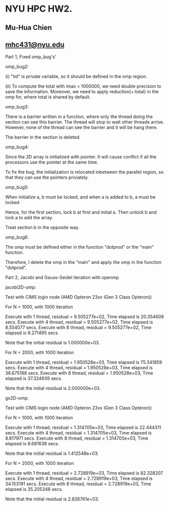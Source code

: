 # NYU HPC HW2.
## Mu-Hua Chien 
## mhc431@nyu.edu

Part 1, Fixed omp_bug's' 

omp_bug2: 

(i) "tid" is private variable, so it should be defined in the omp region.

(ii) To compute the total with imax = 1000000, we need double precision to save the information. Moreover, we need to apply reduction(+:total) in the omp for, where total is shared by default. 

omp_bug3: 

There is a barrier written in a function, where only the thread doing the section can see this barrier. The thread will stop to wait other threads arrive. However, none of the thread can see the barrier and it will be hang there.

The barrier in the section is deleted. 

omp_bug4:

Since the 2D array is initialized with pointer. It will cause conflict if all the processors use the pointer at the same time. 

To fix the bug, the initialization is relocated inbetween the parallel region, so that they can use the pointers priviately.

omp_bug5:

When initialize a, b must be locked, and when a is added to b, a must be locked. 

Hence, for the first section, lock b at first and initial a. Then unlock b and lock a to add the array. 

Treat section b in the opposite way. 

omp_bug6:

The omp must be defined either in the function "dotprod" or the "main" function. 

Therefore, I delete the omp in the "main" and apply the omp in the function "dotprod".


Part 2, Jacobi and Gauss-Seidel iteration with openmp

jacobi2D-omp:

Test with CIMS login node (AMD Opteron 23xx (Gen 3 Class Opteron))

For N = 1000, with 1000 iteration

Execute with 1 thread, residual = 9.505277e+02, Time elapsed is 20.354608 secs.
Execute with 4 thread, residual = 9.505277e+02, Time elapsed is 8.554077 secs.
Execute with 8 thread, residual = 9.505277e+02, Time elapsed is 9.271495 secs.

Note that the initial residual is 1.000000e+03.

For N = 2000, with 1000 iteration

Execute with 1 thread, residual = 1.950528e+03, Time elapsed is 75.341859 secs.
Execute with 4 thread, residual = 1.950528e+03, Time elapsed is 36.675188 secs.
Execute with 8 thread, residual = 1.950528e+03, Time elapsed is 37.324939 secs.

Note that the initial residual is 2.000000e+03.

gs2D-omp:

Test with CIMS login node (AMD Opteron 23xx (Gen 3 Class Opteron))

For N = 1000, with 1000 iteration

Execute with 1 thread, residual = 1.314705e+03, Time elapsed is 22.444311 secs.
Execute with 4 thread, residual = 1.314705e+03, Time elapsed is 8.817971 secs.
Execute with 8 thread, residual = 1.314705e+03, Time elapsed is 8.681636 secs.

Note that the initial residual is 1.412548e+03.

For N = 2000, with 1000 iteration

Execute with 1 thread, residual = 2.728919e+03, Time elapsed is 82.328207 secs.
Execute with 4 thread, residual = 2.728919e+03, Time elapsed is 34.153191 secs.
Execute with 8 thread, residual = 2.728919e+03, Time elapsed is 35.205348 secs.

Note that the initial residual is 2.826761e+03.


